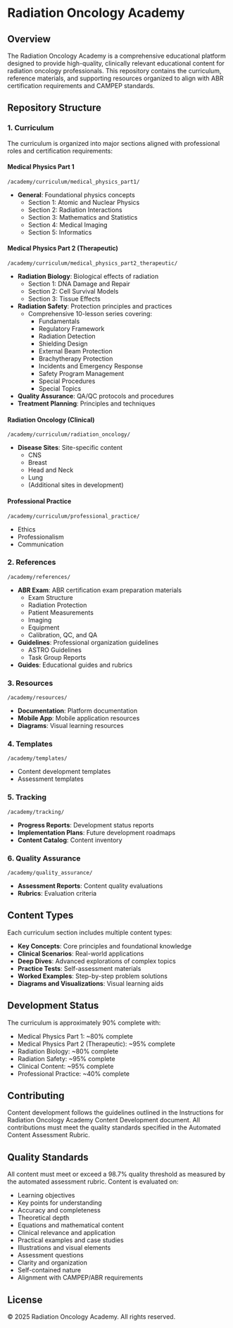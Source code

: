 # Radiation Oncology Academy

## Overview
The Radiation Oncology Academy is a comprehensive educational platform designed to provide high-quality, clinically relevant educational content for radiation oncology professionals. This repository contains the curriculum, reference materials, and supporting resources organized to align with ABR certification requirements and CAMPEP standards.

## Repository Structure

### 1. Curriculum
The curriculum is organized into major sections aligned with professional roles and certification requirements:

#### Medical Physics Part 1
```
/academy/curriculum/medical_physics_part1/
```
- **General**: Foundational physics concepts
  - Section 1: Atomic and Nuclear Physics
  - Section 2: Radiation Interactions
  - Section 3: Mathematics and Statistics
  - Section 4: Medical Imaging
  - Section 5: Informatics

#### Medical Physics Part 2 (Therapeutic)
```
/academy/curriculum/medical_physics_part2_therapeutic/
```
- **Radiation Biology**: Biological effects of radiation
  - Section 1: DNA Damage and Repair
  - Section 2: Cell Survival Models
  - Section 3: Tissue Effects
- **Radiation Safety**: Protection principles and practices
  - Comprehensive 10-lesson series covering:
    - Fundamentals
    - Regulatory Framework
    - Radiation Detection
    - Shielding Design
    - External Beam Protection
    - Brachytherapy Protection
    - Incidents and Emergency Response
    - Safety Program Management
    - Special Procedures
    - Special Topics
- **Quality Assurance**: QA/QC protocols and procedures
- **Treatment Planning**: Principles and techniques

#### Radiation Oncology (Clinical)
```
/academy/curriculum/radiation_oncology/
```
- **Disease Sites**: Site-specific content
  - CNS
  - Breast
  - Head and Neck
  - Lung
  - (Additional sites in development)

#### Professional Practice
```
/academy/curriculum/professional_practice/
```
- Ethics
- Professionalism
- Communication

### 2. References
```
/academy/references/
```
- **ABR Exam**: ABR certification exam preparation materials
  - Exam Structure
  - Radiation Protection
  - Patient Measurements
  - Imaging
  - Equipment
  - Calibration, QC, and QA
- **Guidelines**: Professional organization guidelines
  - ASTRO Guidelines
  - Task Group Reports
- **Guides**: Educational guides and rubrics

### 3. Resources
```
/academy/resources/
```
- **Documentation**: Platform documentation
- **Mobile App**: Mobile application resources
- **Diagrams**: Visual learning resources

### 4. Templates
```
/academy/templates/
```
- Content development templates
- Assessment templates

### 5. Tracking
```
/academy/tracking/
```
- **Progress Reports**: Development status reports
- **Implementation Plans**: Future development roadmaps
- **Content Catalog**: Content inventory

### 6. Quality Assurance
```
/academy/quality_assurance/
```
- **Assessment Reports**: Content quality evaluations
- **Rubrics**: Evaluation criteria

## Content Types

Each curriculum section includes multiple content types:
- **Key Concepts**: Core principles and foundational knowledge
- **Clinical Scenarios**: Real-world applications
- **Deep Dives**: Advanced explorations of complex topics
- **Practice Tests**: Self-assessment materials
- **Worked Examples**: Step-by-step problem solutions
- **Diagrams and Visualizations**: Visual learning aids

## Development Status

The curriculum is approximately 90% complete with:
- Medical Physics Part 1: ~80% complete
- Medical Physics Part 2 (Therapeutic): ~95% complete
- Radiation Biology: ~80% complete
- Radiation Safety: ~95% complete
- Clinical Content: ~95% complete
- Professional Practice: ~40% complete

## Contributing

Content development follows the guidelines outlined in the Instructions for Radiation Oncology Academy Content Development document. All contributions must meet the quality standards specified in the Automated Content Assessment Rubric.

## Quality Standards

All content must meet or exceed a 98.7% quality threshold as measured by the automated assessment rubric. Content is evaluated on:
- Learning objectives
- Key points for understanding
- Accuracy and completeness
- Theoretical depth
- Equations and mathematical content
- Clinical relevance and application
- Practical examples and case studies
- Illustrations and visual elements
- Assessment questions
- Clarity and organization
- Self-contained nature
- Alignment with CAMPEP/ABR requirements

## License

© 2025 Radiation Oncology Academy. All rights reserved.
